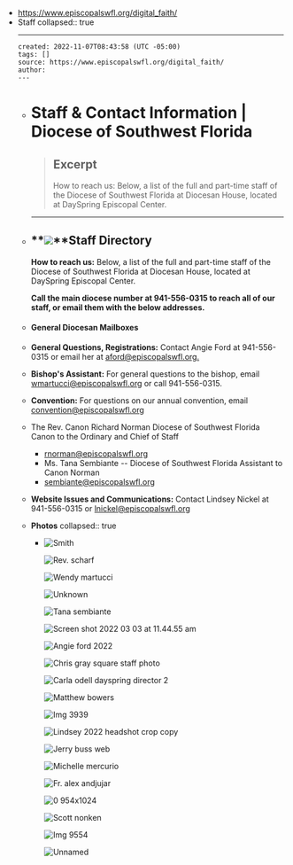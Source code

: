 - https://www.episcopalswfl.org/digital_faith/
- Staff
  collapsed:: true
	- ---
	  created: 2022-11-07T08:43:58 (UTC -05:00)
	  tags: []
	  source: https://www.episcopalswfl.org/digital_faith/
	  author: 
	  ---
	- # Staff & Contact Information | Diocese of Southwest Florida
	  
	  > ## Excerpt
	  > How to reach us: Below, a list of the full and part-time staff of the Diocese of Southwest Florida at Diocesan House, located at DaySpring Episcopal Center.
	  
	  ---
	- ## **![](https://s3.amazonaws.com/dfc_attachments/images/3465653/diocesan_staff_web.jpg)**Staff Directory
	  
	  **How to reach us:** Below, a list of the full and part-time staff of the Diocese of Southwest Florida at Diocesan House, located at DaySpring Episcopal Center.
	  
	  **Call the main diocese number at 941-556-0315 to reach all of our staff, or email them with the below addresses.**
	- #### General Diocesan Mailboxes
	- **General Questions, Registrations:** Contact Angie Ford at 941-556-0315 or email her at [aford@episcopalswfl.org.](mailto:merfourth@episcopalswfl.org)
	- **Bishop's Assistant:** For general questions to the bishop, email [wmartucci@episcopalswfl.org](mailto:bishopea@episcopalswfl.org) or call 941-556-0315.
	- **Convention:** For questions on our annual convention, email [convention@episcopalswfl.org](mailto:convention@episcopalswfl.org)
	- The Rev. Canon Richard Norman
	  Diocese of Southwest Florida Canon to the Ordinary and Chief of Staff
		- rnorman@episcopalswfl.org
		- Ms. Tana Sembiante -- Diocese of Southwest Florida Assistant to Canon Norman
		- sembiante@episcopalswfl.org
	- **Website Issues and Communications:** Contact Lindsey Nickel at 941-556-0315 or [lnickel@episcopalswfl.org](mailto:lnickel@episcopalswfl.org)
	- **Photos**
	  collapsed:: true
		- ![Smith](https://s3.amazonaws.com/dfc_attachments/images/2751273/Smith.jpg)
		  
		  ![Rev. scharf](https://s3.amazonaws.com/dfc_attachments/images/3624319/Rev._Scharf.jpeg)
		  
		  ![Wendy martucci](https://s3.amazonaws.com/dfc_attachments/images/3621683/Wendy_Martucci.jpg)
		  
		  ![Unknown](https://s3.amazonaws.com/dfc_attachments/images/3624442/Unknown.jpeg)
		  
		  ![Tana sembiante](https://s3.amazonaws.com/dfc_attachments/images/3555432/tana_sembiante.jpg)
		  
		  ![Screen shot 2022 03 03 at 11.44.55 am](https://s3.amazonaws.com/dfc_attachments/images/3622793/Screen_Shot_2022-03-03_at_11.44.55_AM.png)
		  
		  ![Angie ford 2022](https://s3.amazonaws.com/dfc_attachments/images/3627951/Angie_Ford_2022.jpg)
		  
		  ![Chris gray square staff photo](http://s3.amazonaws.com/dfc_attachments/photos/3104023/Chris_Gray_Square_Staff_photo.jpg)
		  
		  ![Carla odell dayspring director 2](https://s3.amazonaws.com/dfc_attachments/images/3512030/Carla_Odell_DaySpring_Director_2.jpg)
		  
		  ![Matthew bowers](https://s3.amazonaws.com/dfc_attachments/images/3621677/Matthew_Bowers.jpg)
		  
		  ![Img 3939](https://s3.amazonaws.com/dfc_attachments/images/3621680/IMG_3939.jpg)
		  
		  ![Lindsey 2022 headshot crop copy](https://s3.amazonaws.com/dfc_attachments/images/3619427/Lindsey_2022_Headshot_Crop_copy.png)
		  
		  ![Jerry buss web](http://s3.amazonaws.com/dfc_attachments/images/3621671/Jerry_Buss_web.jpeg)
		  
		  ![Michelle mercurio](https://s3.amazonaws.com/dfc_attachments/images/3605277/Michelle_Mercurio.jpg)
		  
		  ![Fr. alex andjujar](https://s3.amazonaws.com/dfc_attachments/images/3621866/Fr._Alex_Andjujar.jpg)
		  
		  ![0 954x1024](https://s3.amazonaws.com/dfc_attachments/images/3618458/0-954x1024.jpg)
		  
		  ![Scott nonken](https://s3.amazonaws.com/dfc_attachments/images/3625540/Scott_Nonken.jpg)
		  
		  ![Img 9554](https://s3.amazonaws.com/dfc_attachments/images/3633390/IMG_9554.jpg)
		  
		  ![Unnamed](https://s3.amazonaws.com/dfc_attachments/images/3633393/unnamed.png)